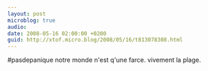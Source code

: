 ```yaml
---
layout: post
microblog: true
audio: 
date: 2008-05-16 02:00:00 +0200
guid: http://xtof.micro.blog/2008/05/16/t813078308.html
---
```

#pasdepanique notre monde n'est q'une farce. vivement la plage.
